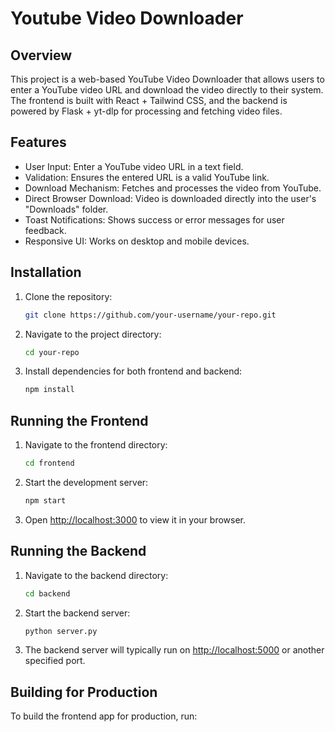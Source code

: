 # Youtube Video Downloader

## Overview

This project is a web-based YouTube Video Downloader that allows users to enter a YouTube video URL and download the video directly to their system. The frontend is built with React + Tailwind CSS, and the backend is powered by Flask + yt-dlp for processing and fetching video files.

## Features

- User Input: Enter a YouTube video URL in a text field.
- Validation: Ensures the entered URL is a valid YouTube link.
- Download Mechanism: Fetches and processes the video from YouTube.
- Direct Browser Download: Video is downloaded directly into the user's "Downloads" folder.
- Toast Notifications: Shows success or error messages for user feedback.
- Responsive UI: Works on desktop and mobile devices.

## Installation

1. Clone the repository:
   ```bash
   git clone https://github.com/your-username/your-repo.git
   ```
2. Navigate to the project directory:
   ```bash
   cd your-repo
   ```
3. Install dependencies for both frontend and backend:
   ```bash
   npm install
   ```

## Running the Frontend

1. Navigate to the frontend directory:
   ```bash
   cd frontend
   ```
2. Start the development server:
   ```bash
   npm start
   ```
3. Open [http://localhost:3000](http://localhost:3000) to view it in your browser.

## Running the Backend

1. Navigate to the backend directory:
   ```bash
   cd backend
   ```
2. Start the backend server:
   ```bash
   python server.py
   ```
3. The backend server will typically run on [http://localhost:5000](http://localhost:5000) or another specified port.

## Building for Production

To build the frontend app for production, run:
